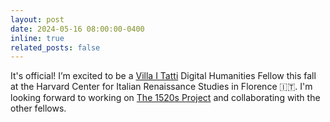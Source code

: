 ```yaml
---
layout: post
date: 2024-05-16 08:00:00-0400
inline: true
related_posts: false
---
```


It's official! I’m excited to be a [Villa I Tatti](http://itatti.harvard.edu) Digital Humanities Fellow this fall at the Harvard Center for Italian Renaissance Studies in Florence 🇮🇹. I'm looking forward to working on [The 1520s Project](http://1520s-project.org) and collaborating with the other fellows.
